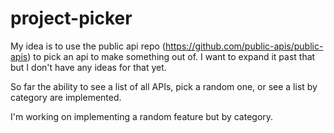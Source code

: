 # project-picker

My idea is to use the public api repo (https://github.com/public-apis/public-apis) to pick an api to make something out of. I want to expand it past that but I don't have any ideas for that yet.

So far the ability to see a list of all APIs, pick a random one, or see a list by category are implemented.

I'm working on implementing a random feature but by category.
